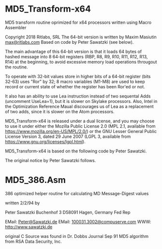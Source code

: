 # MD5_Transform-x64
MD5 transform routine oprimized for x64 processors written using Macro Assembler

Copyright 2018 Ritlabs, SRL
The 64-bit version is written by Maxim Masiutin <max@ritlabs.com>
Based on code by Peter Sawatzki (see below).

The main advantage of this 64-bit version is that
it loads 64 bytes of hashed message into 8 64-bit registers 
(RBP, R8, R9, R10, R11, R12, R13, R14) at the beginning,
to avoid excessive memory load operations 
througout the routine.

To operate with 32-bit values store in higher bits
of a 64-bit register (bits 32-63) uses "Ror" by 32;
8 macro variables (M1-M8) are used to keep record
or current state of whether the register has been
Ror'ed or not.

It also has an ability to use Lea instruction instead
of two sequental Adds (uncomment UseLea=1), but it is 
slower on Skylake processors. Also, Intel in the 
Optimization Reference Maual discourages us of
Lea as a replacement of two adds, since it is slower 
on the Atom processors.

MD5_Transform-x64 is released under a dual license, 
and you may choose to use it under either the 
Mozilla Public License 2.0 (MPL 2.1, available from
https://www.mozilla.org/en-US/MPL/2.0/) or the 
GNU Lesser General Public License Version 3, 
dated 29 June 2007 (LGPL 3, available from
https://www.gnu.org/licenses/lgpl.html).

MD5_Transform-x64 is based 
on the following code by Peter Sawatzki. 

The original notice by Peter Sawatzki follows.

# MD5_386.Asm
386 optimized helper routine for calculating MD Message-Digest values

written 2/2/94 by

Peter Sawatzki
Buchenhof 3
D58091 Hagen, Germany Fed Rep

EMail: Peter@Sawatzki.de
EMail: 100031.3002@compuserve.com
WWW:   http://www.sawatzki.de


original C Source was found in Dr. Dobbs Journal Sep 91
MD5 algorithm from RSA Data Security, Inc.
